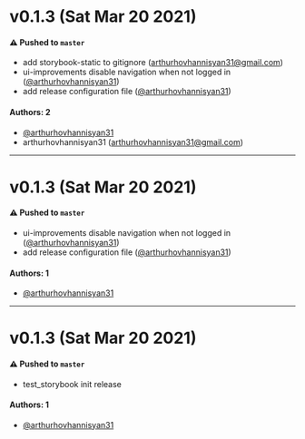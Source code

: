 # v0.1.3 (Sat Mar 20 2021)

#### ⚠️ Pushed to `master`

- add storybook-static to gitignore (arthurhovhannisyan31@gmail.com)
- ui-improvements disable navigation when not logged in ([@arthurhovhannisyan31](https://github.com/arthurhovhannisyan31))
- add release configuration file ([@arthurhovhannisyan31](https://github.com/arthurhovhannisyan31))

#### Authors: 2

- [@arthurhovhannisyan31](https://github.com/arthurhovhannisyan31)
- arthurhovhannisyan31 (arthurhovhannisyan31@gmail.com)

---

# v0.1.3 (Sat Mar 20 2021)

#### ⚠️ Pushed to `master`

- ui-improvements disable navigation when not logged in ([@arthurhovhannisyan31](https://github.com/arthurhovhannisyan31))
- add release configuration file ([@arthurhovhannisyan31](https://github.com/arthurhovhannisyan31))

#### Authors: 1

- [@arthurhovhannisyan31](https://github.com/arthurhovhannisyan31)

---

# v0.1.3 (Sat Mar 20 2021)

#### ⚠️ Pushed to `master`

- test_storybook init release

#### Authors: 1

- [@arthurhovhannisyan31](https://github.com/arthurhovhannisyan31)
